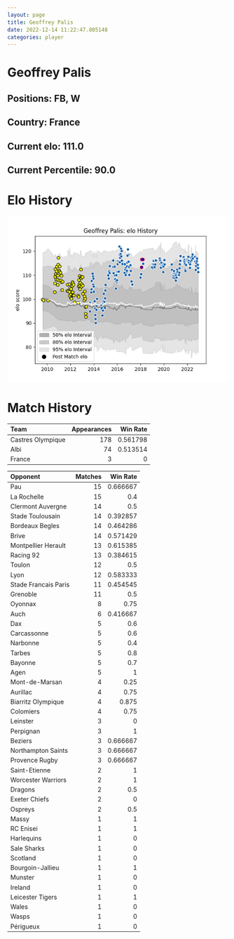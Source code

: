 ```yaml
---  
layout: page  
title: Geoffrey Palis  
date: 2022-12-14 11:22:47.805148  
categories: player  
---
```

# Geoffrey Palis

## Positions: FB, W

## Country: France

## Current elo: 111.0

## Current Percentile: 90.0

# Elo History


![elo history](history_GeoffreyPalis.png)
# Match History


| Team              |   Appearances |   Win Rate |
|:------------------|--------------:|-----------:|
| Castres Olympique |           178 |   0.561798 |
| Albi              |            74 |   0.513514 |
| France            |             3 |   0        |

| Opponent             |   Matches |   Win Rate |
|:---------------------|----------:|-----------:|
| Pau                  |        15 |   0.666667 |
| La Rochelle          |        15 |   0.4      |
| Clermont Auvergne    |        14 |   0.5      |
| Stade Toulousain     |        14 |   0.392857 |
| Bordeaux Begles      |        14 |   0.464286 |
| Brive                |        14 |   0.571429 |
| Montpellier Herault  |        13 |   0.615385 |
| Racing 92            |        13 |   0.384615 |
| Toulon               |        12 |   0.5      |
| Lyon                 |        12 |   0.583333 |
| Stade Francais Paris |        11 |   0.454545 |
| Grenoble             |        11 |   0.5      |
| Oyonnax              |         8 |   0.75     |
| Auch                 |         6 |   0.416667 |
| Dax                  |         5 |   0.6      |
| Carcassonne          |         5 |   0.6      |
| Narbonne             |         5 |   0.4      |
| Tarbes               |         5 |   0.8      |
| Bayonne              |         5 |   0.7      |
| Agen                 |         5 |   1        |
| Mont-de-Marsan       |         4 |   0.25     |
| Aurillac             |         4 |   0.75     |
| Biarritz Olympique   |         4 |   0.875    |
| Colomiers            |         4 |   0.75     |
| Leinster             |         3 |   0        |
| Perpignan            |         3 |   1        |
| Beziers              |         3 |   0.666667 |
| Northampton Saints   |         3 |   0.666667 |
| Provence Rugby       |         3 |   0.666667 |
| Saint-Etienne        |         2 |   1        |
| Worcester Warriors   |         2 |   1        |
| Dragons              |         2 |   0.5      |
| Exeter Chiefs        |         2 |   0        |
| Ospreys              |         2 |   0.5      |
| Massy                |         1 |   1        |
| RC Enisei            |         1 |   1        |
| Harlequins           |         1 |   0        |
| Sale Sharks          |         1 |   0        |
| Scotland             |         1 |   0        |
| Bourgoin-Jallieu     |         1 |   1        |
| Munster              |         1 |   0        |
| Ireland              |         1 |   0        |
| Leicester Tigers     |         1 |   1        |
| Wales                |         1 |   0        |
| Wasps                |         1 |   0        |
| Périgueux            |         1 |   0        |
